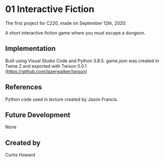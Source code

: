 # 01 Interactive Fiction
The first project for C220, made on September 12th, 2020.

A short interactive fiction game where you must escape a dungeon.

## Implementation
Built using Visual Studio Code and Python 3.8.5. game.json was created in Twine 2 and exported with Twison 0.0.1 (https://github.com/lazerwalker/twison)

## References
Python code used in lecture created by Jason Francis.

## Future Development
None

## Created by
Curtis Howard

